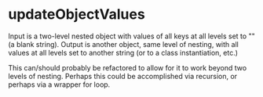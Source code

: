 # updateObjectValues

Input is a two-level nested object with values of all keys at all levels set to "" (a blank string). Output is another object, same level of nesting, with all values at all levels set to another string (or to a class instantiation, etc.) 

This can/should probably be refactored to allow for it to work beyond two levels of nesting. Perhaps this could be accomplished via recursion, or perhaps via a wrapper for loop.
